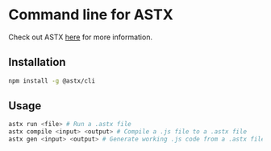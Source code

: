 # Command line for ASTX
Check out ASTX [here](https://github.com/Garmingo/astx) for more information.

## Installation
```bash
npm install -g @astx/cli
```

## Usage
```bash
astx run <file> # Run a .astx file
astx compile <input> <output> # Compile a .js file to a .astx file
astx gen <input> <output> # Generate working .js code from a .astx file (not recommended - neither optimized nor human-readable - use for debugging only)
```